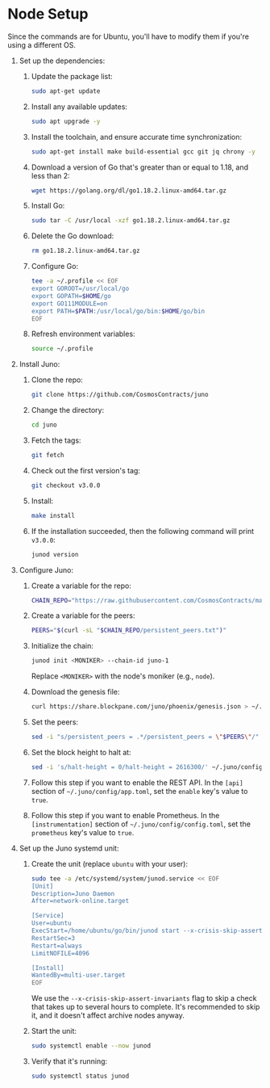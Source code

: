 # Node Setup

Since the commands are for Ubuntu, you'll have to modify them if you're using a different OS.

1. Set up the dependencies:
    1. Update the package list:

        ```sh
        sudo apt-get update
        ```
    2. Install any available updates:

        ```sh
        sudo apt upgrade -y
        ```
    3. Install the toolchain, and ensure accurate time synchronization:

        ```sh
        sudo apt-get install make build-essential gcc git jq chrony -y
        ```
    4. Download a version of Go that's greater than or equal to 1.18, and less than 2:

        ```sh
        wget https://golang.org/dl/go1.18.2.linux-amd64.tar.gz
        ```
    5. Install Go:

        ```sh
        sudo tar -C /usr/local -xzf go1.18.2.linux-amd64.tar.gz
        ```
    6. Delete the Go download:

        ```sh
        rm go1.18.2.linux-amd64.tar.gz
        ```
    7. Configure Go:

        ```sh
        tee -a ~/.profile << EOF
        export GOROOT=/usr/local/go
        export GOPATH=$HOME/go
        export GO111MODULE=on
        export PATH=$PATH:/usr/local/go/bin:$HOME/go/bin
        EOF
        ```
    8. Refresh environment variables:

        ```sh
        source ~/.profile
        ```
2. Install Juno:
    1. Clone the repo:

        ```sh
        git clone https://github.com/CosmosContracts/juno
        ```
    2. Change the directory:

        ```sh
        cd juno
        ```
    3. Fetch the tags:

        ```sh
        git fetch
        ```
    4. Check out the first version's tag:

        ```sh
        git checkout v3.0.0
        ```
    5. Install:

        ```sh
        make install
        ```
    6. If the installation succeeded, then the following command will print `v3.0.0`:

        ```sh
        junod version
        ```
3. Configure Juno:
    1. Create a variable for the repo:

        ```sh
        CHAIN_REPO="https://raw.githubusercontent.com/CosmosContracts/mainnet/main/juno-1"
        ```
    2. Create a variable for the peers:

        ```sh
        PEERS="$(curl -sL "$CHAIN_REPO/persistent_peers.txt")"
        ```
    3. Initialize the chain:

        ```sh
        junod init <MONIKER> --chain-id juno-1
        ```

       Replace `<MONIKER>` with the node's moniker (e.g., `node`).
    4. Download the genesis file:

        ```sh
        curl https://share.blockpane.com/juno/phoenix/genesis.json > ~/.juno/config/genesis.json
        ```
    5. Set the peers:

        ```sh
        sed -i "s/persistent_peers = .*/persistent_peers = \"$PEERS\"/" ~/.juno/config/config.toml
        ```
    6. Set the block height to halt at:
    
        ```sh
        sed -i 's/halt-height = 0/halt-height = 2616300/' ~/.juno/config/app.toml
        ```
    7. Follow this step if you want to enable the REST API. In the `[api]` section of `~/.juno/config/app.toml`, set the `enable` key's value to `true`. 
    8. Follow this step if you want to enable Prometheus. In the `[instrumentation]` section of `~/.juno/config/config.toml`, set the `prometheus` key's value to `true`.
4. Set up the Juno systemd unit:
    1. Create the unit (replace `ubuntu` with your user):

        ```sh
        sudo tee -a /etc/systemd/system/junod.service << EOF
        [Unit]
        Description=Juno Daemon
        After=network-online.target

        [Service]
        User=ubuntu
        ExecStart=/home/ubuntu/go/bin/junod start --x-crisis-skip-assert-invariants
        RestartSec=3
        Restart=always
        LimitNOFILE=4096

        [Install]
        WantedBy=multi-user.target
        EOF
        ```

        We use the `--x-crisis-skip-assert-invariants` flag to skip a check that takes up to several hours to complete. It's recommended to skip it, and it doesn't affect archive nodes anyway.
    2. Start the unit:

        ```sh
        sudo systemctl enable --now junod
        ```
    3. Verify that it's running:

         ```sh
         sudo systemctl status junod
         ```
